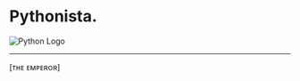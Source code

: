 # Pythonista.
![Python Logo](https://imgur.com/gallery/3GmPd7O)
______________________________
[ᴛʜᴇ ᴇᴍᴘᴇʀᴏʀ]
